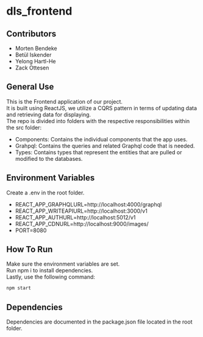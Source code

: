 
# dls_frontend

## Contributors

- Morten Bendeke
- Betül Iskender
- Yelong Hartl-He
- Zack Ottesen

## General Use
This is the Frontend application of our project.<br>
It is built using ReactJS, we utilize a CQRS pattern in terms of updating data and retrieving data for displaying.<br>
The repo is divided into folders with the respective responsibilities within the src folder:
- Components: Contains the individual components that the app uses.
- Grahpql: Contains the queries and related Graphql code that is needed.
- Types: Contains types that represent the entities that are pulled or modified to the databases.

## Environment Variables
Create a .env in the root folder.

- REACT_APP_GRAPHQLURL=http://localhost:4000/graphql
- REACT_APP_WRITEAPIURL=http://localhost:3000/v1
- REACT_APP_AUTHURL=http://localhost:5012/v1
- REACT_APP_CDNURL=http://localhost:9000/images/
- PORT=8080


## How To Run
Make sure the environment variables are set.<br>
Run npm i to install dependencies.<br>
Lastly, use the following command:

```bash
npm start
```

## Dependencies
Dependencies are documented in the package.json file located in the root folder.
